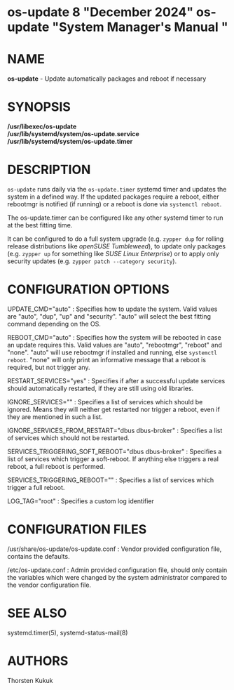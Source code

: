 os-update 8 "December 2024" os-update "System Manager's Manual "
================================================================

# NAME

**os-update** - Update automatically packages and reboot if necessary

# SYNOPSIS

**/usr/libexec/os-update**  
**/usr/lib/systemd/system/os-update.service**  
**/usr/lib/systemd/system/os-update.timer**  

# DESCRIPTION

`os-update` runs daily via the `os-update.timer` systemd timer and updates the
system in a defined way. If the updated packages require a reboot, either
rebootmgr is notified (if running) or a reboot is done via `systemctl reboot`.

The os-update.timer can be configured like any other systemd timer to run at
the best fitting time.

It can be configured to do a full system upgrade (e.g. `zypper dup` for
rolling release distributions like *openSUSE Tumbleweed*),
to update only packages (e.g. `zypper up` for something like
*SUSE Linux Enterprise*) or to apply only security updates
(e.g. `zypper patch --category security`).

# CONFIGURATION OPTIONS

UPDATE_CMD="auto"
: Specifies how to update the system. Valid values are "auto", "dup", "up" and
"security". "auto" will select the best fitting command depending on the OS.

REBOOT_CMD="auto"
: Specifies how the system will be rebooted in case an update requires
this. Valid values are "auto", "rebootmgr", "reboot" and "none". "auto" will
use rebootmgr if installed and running, else `systemctl reboot`. "none" will
only print an informative message that a reboot is required, but not trigger
any.

RESTART_SERVICES="yes"
: Specifies if after a successful update services should automatically
restarted, if they are still using old libraries.

IGNORE_SERVICES=""
: Specifies a list of services which should be ignored. Means they will neither get restarted nor trigger a reboot, even if they are mentioned in such a list.

IGNORE_SERVICES_FROM_RESTART="dbus dbus-broker"
: Specifies a list of services which should not be restarted.

SERVICES_TRIGGERING_SOFT_REBOOT="dbus dbus-broker"
: Specifies a list of services which trigger a soft-reboot. If anything else triggers a real reboot, a full reboot is performed.

SERVICES_TRIGGERING_REBOOT=""
: Specifies a list of services which trigger a full reboot.

LOG_TAG="root"
: Specifies a custom log identifier

# CONFIGURATION FILES

/usr/share/os-update/os-update.conf
:  Vendor provided configuration file, contains the defaults.

/etc/os-update.conf
:  Admin provided configuration file, should only contain the variables which
were changed by the system administrator compared to the vendor configuration
file.

# SEE ALSO
systemd.timer(5), systemd-status-mail(8)

# AUTHORS
Thorsten Kukuk
